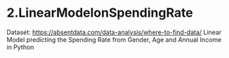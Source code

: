# 2.LinearModelonSpendingRate
Dataset: https://absentdata.com/data-analysis/where-to-find-data/
Linear Model predicting the Spending Rate from Gender, Age and Annual Income in Python

